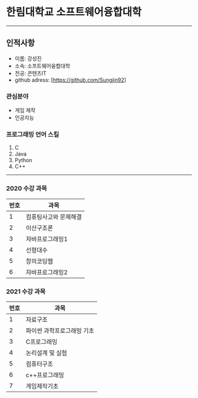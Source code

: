 # 한림대학교 소프트웨어융합대학
---
## 인적사항
* 이름: 강성진
* 소속: 소프트웨어융합대학
* 전공: 콘텐츠IT
* github adress:  [https://github.com/Sungjin92]

[https://github.com/Sungjin92]:https://github.com/Sungjin92
### 관심분야

* 게임 제작
* 인공지능

### 프로그래밍 언어 스킬
1. C
2. Java
3. Python
4. C++

---

### 2020 수강 과목
|번호|과목|
|---|---|
|1|컴퓨팅사고와 문제해결|
|2|이산구조론|
|3|자바프로그래밍1|
|4|선형대수|
|5|창의코딩웹|
|6|자바프로그래밍2|

### 2021 수강 과목
|번호|과목|
|---|---|
|1|자료구조|
|2|파이썬 과학프로그래밍 기초|
|3|C프로그래밍|
|4|논리설계 및 실험|
|5|컴퓨터구조|
|6|c++프로그래밍|
|7|게임제작기초|
